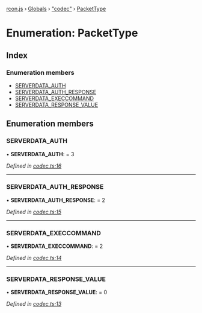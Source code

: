 [rcon.js](../README.md) › [Globals](../globals.md) › ["codec"](../modules/_codec_.md) › [PacketType](_codec_.packettype.md)

# Enumeration: PacketType

## Index

### Enumeration members

* [SERVERDATA_AUTH](_codec_.packettype.md#serverdata_auth)
* [SERVERDATA_AUTH_RESPONSE](_codec_.packettype.md#serverdata_auth_response)
* [SERVERDATA_EXECCOMMAND](_codec_.packettype.md#serverdata_execcommand)
* [SERVERDATA_RESPONSE_VALUE](_codec_.packettype.md#serverdata_response_value)

## Enumeration members

###  SERVERDATA_AUTH

• **SERVERDATA_AUTH**: = 3

*Defined in [codec.ts:16](https://github.com/dylhack/rcon.js/blob/bf1ab7f/src/codec.ts#L16)*

___

###  SERVERDATA_AUTH_RESPONSE

• **SERVERDATA_AUTH_RESPONSE**: = 2

*Defined in [codec.ts:15](https://github.com/dylhack/rcon.js/blob/bf1ab7f/src/codec.ts#L15)*

___

###  SERVERDATA_EXECCOMMAND

• **SERVERDATA_EXECCOMMAND**: = 2

*Defined in [codec.ts:14](https://github.com/dylhack/rcon.js/blob/bf1ab7f/src/codec.ts#L14)*

___

###  SERVERDATA_RESPONSE_VALUE

• **SERVERDATA_RESPONSE_VALUE**: = 0

*Defined in [codec.ts:13](https://github.com/dylhack/rcon.js/blob/bf1ab7f/src/codec.ts#L13)*
